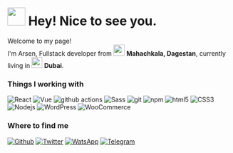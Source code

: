 <h1><img src="https://em-content.zobj.net/source/noto-emoji-animations/344/smiling-face-with-sunglasses_1f60e.gif" width="40"/> Hey! Nice to see you.</h1>


<p>Welcome to my page! </br> I'm Arsen, Fullstack developer from <img src="https://upload.wikimedia.org/wikipedia/commons/6/6f/Animated-Flag-Dagestan.gif" width="25"/> <b>Mahachkala, Dagestan</b>, currently living in <img src="https://static.wixstatic.com/media/af20f2_63c924836ad647ab946545e7c9d15f18~mv2.gif" width="24"/> <b>Dubai</b>. </p>
<h3>Things I working with</h3>
<p>
  <img alt="React" src="https://img.shields.io/badge/-React-45b8d8?style=flat-square&logo=react&logoColor=white" />
  <img alt="Vue" src="https://img.shields.io/badge/-Vue-13aa52?style=flat-square&logo=Vue.js&logoColor=white" />
  <img alt="github actions" src="https://img.shields.io/badge/-Github_Actions-2088FF?style=flat-square&logo=github-actions&logoColor=white" />
  <img alt="Sass" src="https://img.shields.io/badge/-Sass-CC6699?style=flat-square&logo=sass&logoColor=white" />
  <img alt="git" src="https://img.shields.io/badge/-Git-F05032?style=flat-square&logo=git&logoColor=white" />
  <img alt="npm" src="https://img.shields.io/badge/-NPM-CB3837?style=flat-square&logo=npm&logoColor=white" />
  <img alt="html5" src="https://img.shields.io/badge/-HTML5-E34F26?style=flat-square&logo=html5&logoColor=white" />
  <img alt="CSS3" src="https://img.shields.io/badge/-CSS3-db7092?style=flat-square&logo=css3&logoColor=white" />
  <img alt="Nodejs" src="https://img.shields.io/badge/-Nodejs-43853d?style=flat-square&logo=Node.js&logoColor=white" />
  <img alt="WordPress" src="https://img.shields.io/badge/-WordPress-46a2f1?style=flat-square&logo=WordPress&logoColor=white" />
  <img alt="WooCommerce" src="https://img.shields.io/badge/-WooCommerce-311C87?style=flat-square&logo=WooCommerce&logoColor=white" />
</p>





<h3>Where to find me</h3>
<p><a href="https://github.com/Chopercot" target="_blank"><img alt="Github" src="https://img.shields.io/badge/GitHub-%2312100E.svg?&style=for-the-badge&logo=Github&logoColor=white" /></a> <a href="https://twitter.com/Guibz16" target="_blank"><img alt="Twitter" src="https://img.shields.io/badge/twitter-%231DA1F2.svg?&style=for-the-badge&logo=twitter&logoColor=white" /></a> <a href="https://wa.me/89286816769" target="_blank"><img alt="WatsApp" src="https://img.shields.io/badge/WhatsApp-43b41.svg?&style=for-the-badge&logo=WhatsApp&logoColor=white" /></a> <a href="https://t.me/arsencottt" target="_blank"><img alt="Telegram" src="https://img.shields.io/badge/Telegram-%231DA1F2.svg?&style=for-the-badge&logo=telegram&logoColor=white" /></a>
</p>
